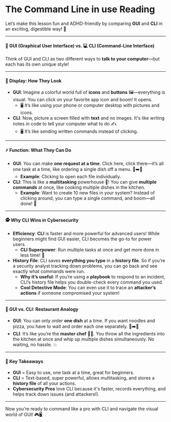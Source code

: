 # The Command Line in use Reading

Let’s make this lesson fun and ADHD-friendly by comparing **GUI** and **CLI** in an exciting, digestible way! 🚀

***

#### 🎨 **GUI (Graphical User Interface) vs. 💻 CLI (Command-Line Interface)**

Think of GUI and CLI as two different ways to **talk to your computer**—but each has its own unique style!

***

#### 👀 **Display: How They Look**

* **GUI**: Imagine a colorful world full of **icons** and **buttons** 🖼️—everything is visual. You can click on your favorite app icon and boom! It opens.
  * 🖥️ It’s like using your phone or computer desktop with pictures and icons.
* **CLI**: Now, picture a screen filled with **text** and no images. It's like writing notes in code to tell your computer what to do ✍️.
  * 🖥️ It’s like sending written commands instead of clicking.

***

#### ⚡ **Function: What They Can Do**

* **GUI**: You can make **one request at a time**. Click here, click there—it’s all one task at a time, like ordering a single dish off a menu. 🍔➡️🍕
  * **Example**: Clicking to open each file individually.
* **CLI**: This is like a **multitasking** powerhouse 💪! You can give **multiple commands** at once, like cooking multiple dishes in the kitchen.
  * **Example**: Want to create 10 new files in your system? Instead of clicking around, you can type a single command, and boom—all done! 🎉

***

#### 🕵️ **Why CLI Wins in Cybersecurity**

* **Efficiency**: **CLI** is faster and more powerful for advanced users! While beginners might find GUI easier, CLI becomes the go-to for power users.
  * **CLI Superpower**: Run multiple tasks at once and get more done in less time! 🚀
* **History File**: CLI saves **everything you type** in a **history file**. So if you’re a security analyst tracking down problems, you can go back and see exactly what commands were run.
  * **Why it’s useful**: If you’re using a **playbook** to respond to an incident, CLI’s history file helps you double-check every command you used.
  * **Cool Detective Mode**: You can even use it to trace an **attacker’s actions** if someone compromised your system!

***

#### 🍔 **GUI vs. CLI: Restaurant Analogy**

* **GUI**: You can only order **one dish** at a time. If you want noodles and pizza, you have to wait and order each one separately. 🍝➡️🍕
* **CLI**: It’s like you’re the **master chef** 🧑‍🍳. You throw all the ingredients into the kitchen at once and whip up multiple dishes simultaneously. No waiting, no hassle. 💥

***

#### 🔑 **Key Takeaways**

* **GUI** = Easy to use, one task at a time, great for beginners.
* **CLI** = Text-based, super powerful, allows multitasking, and stores a **history file** of all your actions.
* **Cybersecurity Pros** love CLI because it's faster, records everything, and helps track down issues (and attackers!).

***

Now you’re ready to command like a pro with CLI and navigate the visual world of GUI! 🎮🖥️
